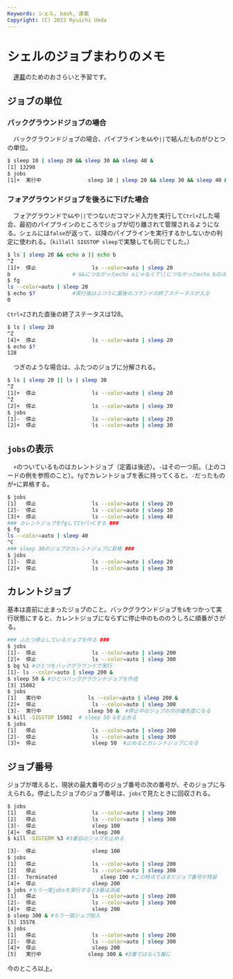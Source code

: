 ```yaml
---
Keywords: シェル, bash, 連載
Copyright: (C) 2023 Ryuichi Ueda
---
```


# シェルのジョブまわりのメモ 

　[連載](/?page=sd_rusty_bash)のためのおさらいと予習です。

## ジョブの単位

### バックグラウンドジョブの場合

　バックグラウンドジョブの場合、パイプラインを`&&`や`||`で結んだものがひとつの単位。

```bash
$ sleep 10 | sleep 20 && sleep 30 && sleep 40 &
[1] 13298
$ jobs
[1]+  実行中               sleep 10 | sleep 20 && sleep 30 && sleep 40 &
```

### フォアグラウンドジョブを後ろに下げた場合

　フォアグラウンドで`&&`や`||`でつないだコマンド入力を実行して`Ctrl+Z`した場合、最初のパイプラインのところでジョブが切り離されて管理されるようになる。シェルには`false`が返って、以降のパイプラインを実行するかしないかの判定に使われる。（`killall SIGSTOP sleep`で実験しても同じでした。）

```bash
$ ls | sleep 20 && echo a || echo b
^Z
[1]+  停止                  ls --color=auto | sleep 20
b                    # &&につながったecho aじゃなくて||につながったecho bのほうが実行される
$ fg
ls --color=auto | sleep 20
$ echo $?            #実行後はふつうに最後のコマンドの終了ステータスが入る
0
```

`Ctrl+Z`された直後の終了ステータスは128。

```bash
$ ls | sleep 20
^Z
[4]+  停止                  ls --color=auto | sleep 20
$ echo $?
128
```

　つぎのような場合は、ふたつのジョブに分解される。

```bash
$ ls | sleep 20 || ls | sleep 30
^Z
[1]+  停止                  ls --color=auto | sleep 20
^Z
[2]+  停止                  ls --color=auto | sleep 30
$ jobs
[1]-  停止                  ls --color=auto | sleep 20
[2]+  停止                  ls --color=auto | sleep 30
```


## `jobs`の表示

　`+`のついているものはカレントジョブ（定義は後述）。`-`はその一つ前。（上のコードの例を参照のこと）。`fg`でカレントジョブを表に持ってくると、`-`だったものが`+`に昇格する。

```bash
$ jobs
[1]   停止                  ls --color=auto | sleep 20
[2]-  停止                  ls --color=auto | sleep 30
[3]+  停止                  ls --color=auto | sleep 40
### カレントジョブをfgしてCtrl+Cする ###
$ fg
ls --color=auto | sleep 40
^C
### sleep 30のジョブがカレントジョブに昇格 ###
$ jobs
[1]-  停止                  ls --color=auto | sleep 20
[2]+  停止                  ls --color=auto | sleep 30
```

## カレントジョブ

基本は直前に止まったジョブのこと。バックグラウンドジョブを`&`をつかって実行状態にすると、カレントジョブにならずに停止中のもののうしろに順番がさがる。

```bash
### ふたつ停止しているジョブを作る ###
$ jobs
[1]-  停止                  ls --color=auto | sleep 200
[2]+  停止                  ls --color=auto | sleep 300
$ bg %1 #ひとつをバックグラウンドで実行
[1]- ls --color=auto | sleep 200 &
$ sleep 50 & #ひとつバックグラウンドジョブを作成
[3] 15082
$ jobs
[1]   実行中               ls --color=auto | sleep 200 &
[2]+  停止                  ls --color=auto | sleep 300
[3]-  実行中               sleep 50 &  #停止中のジョブの次の優先度になる
$ kill -SIGSTOP 15082  # sleep 50 &を止める
$ jobs
[1]   停止                  ls --color=auto | sleep 200
[2]-  停止                  ls --color=auto | sleep 300
[3]+  停止                  sleep 50  #止めるとカレントジョブになる
```

## ジョブ番号

ジョブが増えると、現状の最大番号のジョブ番号の次の番号が、そのジョブに与えられる。停止したジョブのジョブ番号は、`jobs`で見たときに回収される。

```bash
$ jobs
[1]   停止                  ls --color=auto | sleep 200
[2]   停止                  ls --color=auto | sleep 300
[3]-  停止                  sleep 100
[4]+  停止                  sleep 200
$ kill -SIGTERM %3 #3番目のジョブを止める

[3]-  停止                  sleep 100
$ jobs
[1]   停止                  ls --color=auto | sleep 200
[2]   停止                  ls --color=auto | sleep 300
[3]-  Terminated              sleep 100 #この時点ではまだジョブ番号が残留
[4]+  停止                  sleep 200
$ jobs #もう一度jobsを実行すると3番は消滅
[1]   停止                  ls --color=auto | sleep 200
[2]-  停止                  ls --color=auto | sleep 300
[4]+  停止                  sleep 200 
$ sleep 300 & #もう一個ジョブ投入
[5] 15576
$ jobs
[1]   停止                  ls --color=auto | sleep 200
[2]-  停止                  ls --color=auto | sleep 300
[4]+  停止                  sleep 200
[5]   実行中               sleep 300 & #3番ではなく5番に
```


今のところ以上。
